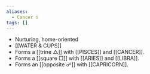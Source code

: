 ```yaml
---
aliases:
  - Cancer ♋︎
tags: []
---
```

- Nurturing, home-oriented
- [[WATER & CUPS]]
- Forms a [[trine △]] with [[PISCES]] and [[CANCER]].
- Forms a [[square □]] with [[ARIES]] and [[LIBRA]].
- Forms an [[opposite ☍]] with [[CAPRICORN]].